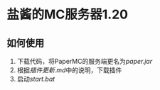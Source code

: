 # 盐酱的MC服务器1.20

## 如何使用

1. 下载代码，将PaperMC的服务端更名为*paper.jar*
2. 根据*插件更新.md*中的说明，下载插件
3. 启动*start.bat*
